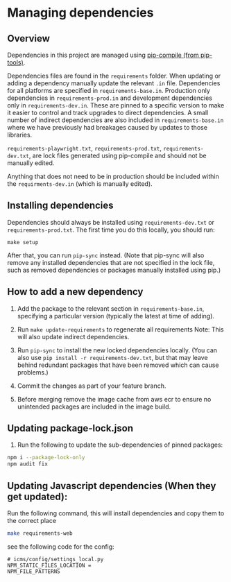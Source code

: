 # Managing dependencies

## Overview

Dependencies in this project are managed using
[pip-compile  (from pip-tools)](https://github.com/jazzband/pip-tools).

Dependencies files are found in the `requirements` folder. When updating or adding a dependency manually update the relevant `.in` file. 
Dependencies for all platforms are specified in `requirements-base.in`.
Production only dependencies in `requirements-prod.in` and development dependencies only in `requirements-dev.in`.
These are pinned to a specific version to make it easier to control
and track upgrades to direct dependencies. A small number of indirect dependencies are also
included in `requirements-base.in` where we have previously had breakages caused by updates to
those libraries.

`requirements-playwright.txt`,  `requirements-prod.txt`,  `requirements-dev.txt`, are lock files generated using pip-compile and should not be manually edited.

Anything that does not need to be in production should be included within the `requirments-dev.in` (which is manually edited).

## Installing dependencies

Dependencies should always be installed using `requirements-dev.txt` or `requirements-prod.txt`. The first time you do this locally,
you should run:

```shell
make setup
```

After that, you can run `pip-sync` instead.
(Note that pip-sync will also remove any installed dependencies that are not specified in the
lock file, such as removed dependencies or packages manually installed using pip.)

## How to add a new dependency

1. Add the package to the relevant section in `requirements-base.in`, specifying a particular version
   (typically the latest at time of adding).

2. Run `make update-requirements` to regenerate all requirements
  Note: This will also update indirect dependencies.

3. Run `pip-sync` to install the new locked dependencies locally. (You can also use
   `pip install -r requirements-dev.txt`, but that may leave behind redundant packages that
   have been removed which can cause problems.)

4. Commit the changes as part of your feature branch.

5. Before merging remove the image cache from aws ecr to ensure no unintended packages are included in the image build.

## Updating package-lock.json

1. Run the following to update the sub-dependencies of pinned packages:
```bash
npm i --package-lock-only
npm audit fix
```

## Updating Javascript dependencies (When they get updated):
Run the following command, this will install dependencies and copy them to the correct place

```bash
make requirements-web
```

see the following code for the config:

```
# icms/config/settings_local.py
NPM_STATIC_FILES_LOCATION =
NPM_FILE_PATTERNS
```